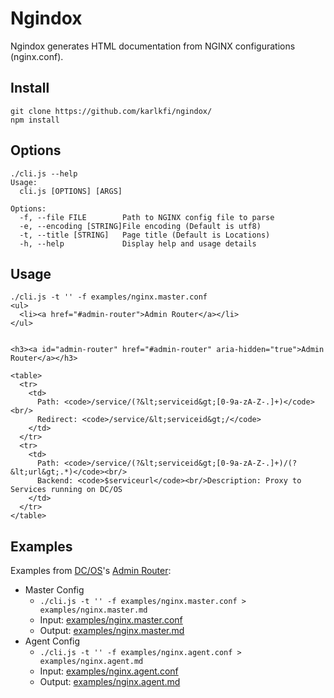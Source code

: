 # Ngindox

Ngindox generates HTML documentation from NGINX configurations (nginx.conf).


## Install

```
git clone https://github.com/karlkfi/ngindox/
npm install
```


## Options

```
./cli.js --help
Usage:
  cli.js [OPTIONS] [ARGS]

Options:
  -f, --file FILE        Path to NGINX config file to parse
  -e, --encoding [STRING]File encoding (Default is utf8)
  -t, --title [STRING]   Page title (Default is Locations)
  -h, --help             Display help and usage details
```


## Usage

```
./cli.js -t '' -f examples/nginx.master.conf
<ul>
  <li><a href="#admin-router">Admin Router</a></li>
</ul>


<h3><a id="admin-router" href="#admin-router" aria-hidden="true">Admin Router</a></h3>

<table>
  <tr>
    <td>
      Path: <code>/service/(?&lt;serviceid&gt;[0-9a-zA-Z-.]+)</code><br/>
      Redirect: <code>/service/&lt;serviceid&gt;/</code>
    </td>
  </tr>
  <tr>
    <td>
      Path: <code>/service/(?&lt;serviceid&gt;[0-9a-zA-Z-.]+)/(?&lt;url&gt;.*)</code><br/>
      Backend: <code>$serviceurl</code><br/>Description: Proxy to Services running on DC/OS
    </td>
  </tr>
</table>
```


## Examples

Examples from [DC/OS](https://dcos.io)'s [Admin Router](https://github.com/dcos/adminrouter):

- Master Config
  - `./cli.js -t '' -f examples/nginx.master.conf > examples/nginx.master.md`
  - Input: [examples/nginx.master.conf](examples/nginx.master.conf)
  - Output: [examples/nginx.master.md](examples/nginx.master.md)
- Agent Config
  - `./cli.js -t '' -f examples/nginx.agent.conf > examples/nginx.agent.md`
  - Input: [examples/nginx.agent.conf](examples/nginx.agent.conf)
  - Output: [examples/nginx.agent.md](examples/nginx.agent.md)
